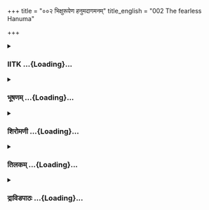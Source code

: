 +++
title = "००२ भिक्षुरूपेण हनुमदागमनम्"
title_english = "002 The fearless Hanuma"

+++
<div caption="श्रीराम-हरिसीताराममूर्ति-घनपाठिभ्यां वचनम्" class="audioEmbed" src="https://archive.org/download/Ramayana-recitation-Sriram-harisItArAmamUrti-Ghanapaati-v2/Kanda_4/Kanda_4_KSK-002-Bhikshu_Rupena_Hanumad_Aagamanam.mp3"></div>

<div class="js_include collapsed" newlevelforh1="3" title="IITK" unfilled url="/purANam/rAmAyaNam/audIchya-pAThaH/iitk/4_kiShkindhAkANDam/01-sugrIva-sakhyam/002_bhixurUpeNa_hanumadAgamanam.md">
<details><summary><h3>IITK ...{Loading}...</h3></summary>

Sugriva becomes perturbed seeing Rama and Lakshmana -- gives directions
to Hanuman to find out their details



#### श्लोकः
##### मूलम्
तौ तु दृष्ट्वा महात्मानौ भ्रातरौ रामलक्ष्मणौ।  
वरायुधधरौ वीरौ सुग्रीवश्शङ्कितोऽभवत्4.2.1॥

##### शब्दार्थः
वरायुधधरौ wielders of best of weapons, वीरौ  heroes, महात्मानौ great souls, भ्रातरौ the two brothers, तौ रामलक्ष्मणौ Rama and Lakshmana, दृष्ट्वा seeing, सुग्रीवः Sugriva, शङ्कितः doubtful, अभूत् became

##### आङ्ग्लानुवादः
On seeing the two great souls, heroic Rama and Lakshmana wielding the best of weapons, Sugriva was alarmed.



#### श्लोकः
##### मूलम्
उद्विग्नहृदयस्सर्वा दिशस्समवलोकयन्।  
न व्यतिष्ठत कस्मिंश्चिद्देशे वानरपुङ्गवः। 4.2.2॥

##### शब्दार्थः
वानरपुङ्गवः best of vanaras, उद्विग्नहृदयः agitated at heart, सर्वाः all, दिशः directions, समवलोकयन् looked at,  कस्मिंचशित् देशे at one place, न व्यतिष्ठत not able to stay

##### आङ्ग्लानुवादः
Agitated at heart, the best of vanaras started in all directions and could not settle down at one spot.



#### श्लोकः
##### मूलम्
नैव चक्रे मनः स्थातुं वीक्षमाणो महाबलौ।  
कपेः परमभीतस्य चित्तं व्यवससाद ह4.2.3॥

##### शब्दार्थः
महाबलौ very strong persons, वीक्षमाणः beholding, स्थातुम् to be steady, मनः to his mind, नैव चक्रे did not, परमभीतस्य much frightened, कपेः monkey's, चित्तम् mind, व्यवससाद  ह sunk

##### आङ्ग्लानुवादः
Beholding the two strong heroes, the monkey (Sugriva) was very much frightened. His  
heart sank.



#### श्लोकः
##### मूलम्
चिन्तयित्वा स धर्मात्मा विमृश्य गुरुलाघवम्।  
सुग्रीवः परमोद्विग्नस्सर्वैरनुचरैस्सह4.2.4॥

##### शब्दार्थः
धर्मात्मा righteous, सः सुग्रीवः Sugriva, चिन्तयित्वा reflecting, गुरुलाघवम् relative importance of consequences, विमृश्य analysed, सर्वैः with all, अनुचरैः सह with his followers, परमोद्विग्नः highly agitated

##### आङ्ग्लानुवादः
Righteous Sugriva, became highly agitated, deliberated with all his followers on the pros and cons of the situation.



#### श्लोकः
##### मूलम्
ततस्स सचिवेभ्यस्तु सुग्रीवः प्लवगाधिपः।  
शशंस परमोद्विग्नः पश्यंस्तौ रामलक्ष्मणौ4.2.5॥

##### शब्दार्थः
ततः then, प्लवगाधिपः lord of monkeys, सः सुग्रीवः Sugriva, तौ रामलक्ष्मणौ both Rama and Lakshmana, पश्यन् seeing, परमोद्विग्नः extremely terrified, सचिवेभ्यः to his ministers, शशंस said

##### आङ्ग्लानुवादः
Sugriva, lord of monkeys, extremely agitated at the sight of both Rama and Lakshmana, spoke to his ministerः



#### श्लोकः
##### मूलम्
एतौ वनमिदं दुर्गं वालिप्रणिहितौ ध्रुवम्।  
छद्मना चीरवसनौ प्रचरन्ताविहागतौ4.2.6॥

##### शब्दार्थः
चीरवसनौ both wearing bark garments, छद्मना in cognito, दुर्गम् to a difficult place, इदं वनम् this forest, प्रचरन्तौ both wandering, एतौ these two, वालिप्रणिहितौ both sent by Vali, इह here, आगतौ have come, ध्रुवम् surely

##### आङ्ग्लानुवादः




#### श्लोकः
##### मूलम्
ततस्सुग्रीवसचिवा दृष्ट्वा परमधन्विनौ।  
जग्मुर्गिरितटात्तस्मादन्यच्छिखरमुत्तमम्4.2.7॥

##### शब्दार्थः
ततः then, सुग्रीवसचिवाः Sugriva's counsellers, परमधन्विनौ supreme bowmen, दृष्ट्वा seeing, तस्मात् from that, गिरितटात् that mountain, उत्तमम् great, अन्यत् another, शिखरम् mountain peak, जग्मुः went

##### आङ्ग्लानुवादः
On seeing these supreme bowmen, Sugriva's counsellers left for the peak of another mountain.



#### श्लोकः
##### मूलम्
ते क्षिप्रमधिगम्याथ यूथपा यूथपर्षभम्।  
हरयो वानरश्रेष्ठं परिवार्योपतस्थिरे4.2.8॥

##### शब्दार्थः
अथ then, यूथपाः leaders of troops, ते हरयः those monkeys, क्षिप्रम् quickly, अधिगम्य having reached, यूथपर्षभम् leaders of the group, वानरश्रेष्ठम् best of monkeys, परिवार्य having surrounded, उपतस्थिरे stood

##### आङ्ग्लानुवादः
The leaders of the monkey troops  reached Sugriva, the lord of monkeys, in no time  and stood surrounding him.



#### श्लोकः
##### मूलम्
एकमेकायनगताः प्लवमाना गिरेर्गिरिम्।  
प्रकम्पयन्तो वेगेन गिरीणां शिखराण्यपि4.2.9॥

##### शब्दार्थः
एवम् in that manner, गिरेः from one mountain, गिरिम् to another mountain, प्लवमानाः jumping, वेगेन swiftly, गिरीणाम् of the mountains, शिखराणि अपि tops also, प्रकम्पयन्तः shaking, एकायनगताः one place.

##### आङ्ग्लानुवादः
Jumping  from one mountain to another swiftly and shaking the mountain tops, the monkeys reached one spot.



#### श्लोकः
##### मूलम्
ततश्शाखामृगास्सर्वे प्लवमाना महाबलाः।  
बभञ्जुश्च नगांस्तत्र पुष्पितान्दुर्गसंश्रितान्4.2.10॥

##### शब्दार्थः
ततः then, प्लवमानाः jumping, महाबलाः  extremely strong, सर्वे all, शाखामृगाः monkeys, तत्र there, दुर्गम् संश्रितान् near hilly side, पुष्पितान् fully blossomed, नगान् trees, बभञ्जुः shattered

##### आङ्ग्लानुवादः
Then the mighty monkeys jumping on the trees in full bloom shook them.



#### श्लोकः
##### मूलम्
आप्लवन्तो हरिवरास्सर्वतस्तं महागिरिम्।  
मृगमार्जारशार्दूलांस्त्रासयन्तो ययुस्तदा4.2.11॥

##### शब्दार्थः
हरिवराः the great monkeys, तम् them, महागिरिम् great mountain, सर्वतः all over, आप्लवन्तः jumping, तदा then, मृगमार्जारशार्दूलान् deer, wild cats and tigers, त्रासयन्तः scaring, ययुः went

##### आङ्ग्लानुवादः
The great monkeys went on leaping all over the great (Rishyamuka) mountain,   scaring the deer, wildcats and tigers.



#### श्लोकः
##### मूलम्
ततस्सुग्रीवसचिवाः पर्वतेन्द्रं समाश्रिताः।  
सङ्गम्य कपिमुख्येन सर्वे प्राञ्जलय स्थिताः॥4.2.12॥

##### शब्दार्थः
ततः thereafter, सर्वे all, सुग्रीवसचिवाः Sugriva's ministers, पर्वतेन्द्रं king of mountains (Rishyamuka), समाहिताः collected together, कपिमुख्येन with the chief of monkeys, सङ्गम्य after assembling, प्राञ्जलयः with folded palms in reverence, स्थिताः stood.

##### आङ्ग्लानुवादः
Thereafter, all the ministers of Sugriva assembled together on the king of mountains and stood (in front of Sugriva), with folded hands.



#### श्लोकः
##### मूलम्
ततस्तं भयसंविग्नं वालिकिल्बिषशङ्कितम्।  
उवाच हनुमान्वाक्यं सुग्रीवं वाक्यकोविदः4.2.13॥

##### शब्दार्थः
ततः then, वाक्यकोविदः eloquent in speech, हनुमान् Hanuman, भयसंविग्नं shaken with fear, वालिकिल्बिषशङ्कितम् suspecting that Vali might have sent, सुग्रीवम् Sugriva, वाक्यम् these  
words, उवाच spoke

##### आङ्ग्लानुवादः
Suspecting that Vali might have sent them (Rama and Lakshmana), Hanuman, skilful in communication, said to Sugriva who was trembling in fearः



#### श्लोकः
##### मूलम्
सम्भ्रमस्त्यज्यतामेष सर्वैर्वालिकृते महान्।  
मलयोऽयं गिरिवरो भयं नेहास्ति वालिनः4.2.14॥

##### शब्दार्थः
सर्वैः by all, वालिकृते due to Vali, एषः this, महान् great, सम्भ्रमः agitation, त्यज्यताम् give up, अयम् this, गिरिवरः great mountain, मलयः Malaya, इह here, वालिनः from Vali, भयम् fear, नास्ति not there.

##### आङ्ग्लानुवादः
'This is a great mountain range of Malaya and there is no fear for Vali here. Give up this fear.



#### श्लोकः
##### मूलम्
यस्मादुद्विग्नचेतास्त्वं प्रद्रुतो हरिपुङ्गव।  
तं क्रूरदर्शनं क्रूरं नेह पश्यामि वालिनम्4.2.15॥

##### शब्दार्थः
हरिपुङ्गव O chief of monkeys, त्वम् yourself, यस्मात् due to whom, उद्विग्नचेताः frightened at heart, प्रद्रुतः running, तम् him, क्रूरदर्शनम् cruel figure, क्रूरम् cruel one, वालिनम् Vali, इह here, न पश्यामि, not see

##### आङ्ग्लानुवादः
'O chief of monkeys I do not see here any sign of the cruel Vali, of whom you are afraid.



#### श्लोकः
##### मूलम्
यस्मात्तव भयं सौम्य पूर्वजात्पापकर्मणः।  
स नेह वाली दुष्टात्मा न ते पश्याम्यहं भयम्4.2.16॥

##### शब्दार्थः
सौम्य O goodnatured, तव your, पापकर्मणः from the sinner, यस्मात् from whom, पूर्वजात् from elder brother, भयम् fear, सः he, दुष्टात्मा evilminded one, वाली Vali, इह here, न not, अहम् I, ते to you, भयम् fear, न पश्यामि  I do not see

##### आङ्ग्लानुवादः
'O goodnatured Sugriva you are afraid of your elder brother Vali as he is evilminded and sinful. (But) I do not see any reason for you to be frightened as he is not found anywhere here.



#### श्लोकः
##### मूलम्
अहो शाखामृगत्वं ते व्यक्तमेव प्लवङ्गम।  
लघुचित्ततयाऽत्मानं न स्थापयसि यो मतौ4.2.17॥

##### शब्दार्थः
अहो Oh, प्लवङ्गम monkey, यः whoever, लघुचित्ततया  with low intellect, आत्मानम् oneself, मतौ in mind,न स्थापयसि  cannot be steady, ते to you, शाखामृगत्वम् monkeynature, व्यक्तमेव is very clear.

##### आङ्ग्लानुवादः
'Oh monkey, whoever is lilylivered cannot be steady. It is evident that your very nature as a monkey makes you restless.



#### श्लोकः
##### मूलम्
बुद्धिविज्ञानसम्पन्न इङ्गितैस्सर्वमाचर।  
न ह्यबुद्धिं गतो राजा सर्वभूतानि शास्ति हि4.2.18॥

##### शब्दार्थः
बुद्धिविज्ञानसम्पन्नः one endowed with intelligence and knowledge, इङ्गितैः by gestures, सर्वम् everything, आचर you may do, अबुद्धिम् lack of intellect , गतः  reaches, राजा  king, सर्वभूतानि all beings, न शास्ति हि cannot control

##### आङ्ग्लानुवादः




#### श्लोकः
##### मूलम्
सुग्रीवस्तु शुभं वाक्यं श्रुत्वा सर्वं हनूमतः।  
ततश्शुभतरं वाक्यं हनूमन्तमुवाच ह4.2.19॥

##### शब्दार्थः
सुग्रीवस्तु Sugriva also, हनूमतः Hanuman, शुभम् auspicious, सर्वं वाक्यम् all words, श्रुत्वा having heard, ततः then, हनूमन्तम् of Hanumanta, शुभतरम् even more auspicious, वाक्यम्  words,  उवाच ह he spoke

##### आङ्ग्लानुवादः
Having heard the wise words of Hanuman, Sugriva addressed him with words more  
auspicious.



#### श्लोकः
##### मूलम्
दीर्घबाहू विशालाक्षौ शरचापासिधारिणौ।  
कस्य न स्याद्भयं दृष्ट्वा ह्येतौ सुरसुतोपमौ4.2.20॥

##### शब्दार्थः
दीर्घबाहू longarmed, विशालाक्षौ two largeeyed ones, शरचापासिधारिणौ two wielders of bow, arrows and sword, सुरसुतोपमौ both comparable to gods, एतौ they both, दृष्ट्वा after seeing, कस्य  whose, भयम् fear, न स्यात् will not be created

##### आङ्ग्लानुवादः
'Who would not be apprehensive of these two longarmed and largeeyed individuals     comparable to sons of gods wielding arrows, bows and swords.



#### श्लोकः
##### मूलम्
वालिप्रणिहितावेतौ शङ्केऽहं पुरुषोत्तमौ।  
राजानो बहुमित्राश्च विश्वासो नात्र हि क्षमः4.2.21॥

##### शब्दार्थः
पुरुषोत्तमौ two excellent men, वालिप्रणिहितौ एतौ have been sent by Vali,  अहम् I, शङ्के  doubt, राजानः kings, बहुमित्राः they have many friends, अत्र here, विश्वासः trust, न क्षमः not proper

##### आङ्ग्लानुवादः
'I support these two excellent men might have been sent by Vali. Kings have many friends and so it may not be appropriate to trust any king.



#### श्लोकः
##### मूलम्
अरयश्च मनुष्येण विज्ञेयाश्छद्मचारिणः।  
विश्वस्तानामविश्वस्तारन्ध्रेषु प्रहरन्ति हि4.2.22॥

##### शब्दार्थः
मनुष्येण by a man, छद्मचारिणः spies who move about in disguise, अरयः enemies, विज्ञेयाः    they should be identified, अविश्वस्ताः who do not trust, विश्वस्तानाम् of the trusting men, रन्ध्रेषु when we are not vigilant प्रहरन्ति, हि  will strike

##### आङ्ग्लानुवादः
'One has to identify these men roaming in disguise. These are not trustworthy and could even be our enemies, making us believe them so as to attack us when we are not vigilant.



#### श्लोकः
##### मूलम्
कृत्येषु वाली मेधावी राजानो बहुदर्शिनः।  
भवन्ति परहन्तारस्ते ज्ञेयाः प्राकृतैर्नरैः4.2.23॥

##### शब्दार्थः
वाली Vali, कृत्येषु in his actions, मेधावी wise, बहुदर्शिनः they have great vision, राजानः kings, परहन्तारः  they kill enemies, भवन्ति will be,  प्राकृतैः by ordinary ones, नरैः by men, ते to you, ज्ञेयाः they should be known

##### आङ्ग्लानुवादः
'Vali is wise in his actions. Kings employ many strategies to annihilate their enemies. Our gullible individuals should be able to detect them.



#### श्लोकः
##### मूलम्
तौ त्वया प्राकृतेनैव गत्वा ज्ञेयौ प्लवङ्गम।  
इङ्गितानां प्रकारैश्च रूपव्याभाषणेन च4.2.24॥

##### शब्दार्थः
प्लवङ्गम O Monkey, त्वया by you, प्राकृतेनैव by assuming an ordinary form, गत्वा going, तौ the two, इङ्गितानाम् their gestures, प्रकारैश्च by their traits, रूपव्याभाषणेन by  their form and conversation, ज्ञेयौ should be found out

##### आङ्ग्लानुवादः
'O Hanuman assume an ordinary form and approach them. Try to read them through their gestures, traits, forms and conversations.



#### श्लोकः
##### मूलम्
लक्षयस्व तयोर्भावं प्रहृष्टमनसौ यदि।  
विश्वासयन्प्रशंसाभिरिङ्गितैश्च पुनः पुनः4.2.25॥  
ममैवाभिमुखं स्थित्वा पृच्छ त्वं हरिपुङ्गव ।  
प्रयोजनं प्रवेशस्य वनस्यास्य धनुर्धरौ4.2.26॥

##### शब्दार्थः
हरिपुङ्गव O best of monkeys, तयोः of both, भावम् intention, लक्षयस्व goal, प्रहृष्टमनसौ if they are pleasing in that ways, प्रशंसाभिः by praising them, इङ्गितैश्च by their signs, पुनः पुनः again and again, विश्वासयन् creating confidence, मम me, अभिमुखमेव favourable way only, स्थित्वा after making sure, धनुर्धरौ the two wielders of bows, अस्य वनस्य in this forest, प्रवेशस्य of entrance, प्रयोजनम् purpose, त्वम् you, पृच्छ  enquire

##### आङ्ग्लानुवादः
'O best of monkeys ascertain their purpose by praising them and studying their honest intentions. Gain the confidence of the wielders of bows and if you find them agreeable, enquire the purpose of their entering this forest.



#### श्लोकः
##### मूलम्
शुद्धात्मानौ यदि त्वेतौ जानीहि त्वं प्लवङ्गम।  
व्याभाषितैर्वा विज्ञेया स्याद्दुष्टाऽदुष्टता तयोः4.2.27॥

##### शब्दार्थः
प्लवङ्गम O best of monkey एतौ they both, शुद्धात्मानौ यदि if they are found trust worthy you, जानीहि you may know, तयोः with them, दुष्टाऽदुष्टता evil minded or otherwise, व्याभाषितैः with their talk, वा or, विजेया should be found out

##### आङ्ग्लानुवादः
'O best of monkeys find out whether they are noble in their intentions or evil in their design through your conversation with them.'



#### श्लोकः
##### मूलम्
इत्येवं कपिराजेन सन्दिष्टो मारुतात्मजः।  
चकार गमने बुद्धिं यत्र तौ रामलक्ष्मणौ4.2.28॥

##### शब्दार्थः
कपिराजेन by the king of monkeys, इत्येवम् in that manner, सन्दिष्टः having been instructed, मारुतात्मजः son of the windgod, तौ they both, रामलक्ष्मणौ Rama and Lakshmana, यत्र there, गमने to go, बुद्धिम् decision, चकार took

##### आङ्ग्लानुवादः
Instructed thus by the king of the monkeys, Hanuman, son of the Windgod, decided to meet both Rama and Lakshmana.



#### श्लोकः
##### मूलम्
तथेति सम्पूज्य वचस्तु तस्य  
तत्कपेस्सुभीमस्य दुरासदस्य च।  
महानुभावो हनुमान्ययौ तदा  
स यत्र रामोऽतिबलश्च लक्ष्मणः4.2.29॥

##### शब्दार्थः
महानुभावः highly respected, कपिः monkey, हनुमान् Hanuman, दुरासदस्य not easily conquerable, भीमस्य powerful, तस्य his, वचः words, तथेति so be it, सम्पूज्य offering salutation, अतिबल mighty, लक्ष्मणः Lakshmana, सः राम that Rama, यत्र wherever, तदा then, ययौ went

##### आङ्ग्लानुवादः
Hanuman, the venerable, powerful and not easily conquerable monkey, honoured the words of the great Lord of the monkeys, offered salutations and said 'So be it'. And then proceeded towards the mighty Rama and Lakshmana.  

#### समाप्तिः
 श्रीमद्रामायणे वाल्मीकीय आदिकाव्ये किष्किन्धाकाण्डे द्वितीयस्सर्गः॥  
Thus ends the second sarga of Kishkindakanda of the Holy Ramayana, the first epic composed by the sage Valmiki.

</details>
</div>
<div class="js_include collapsed" newlevelforh1="3" title="भूषणम्" unfilled url="/purANam/rAmAyaNam/audIchya-pAThaH/TIkA/bhUShaNa_iitk/4_kiShkindhAkANDam/01-sugrIva-sakhyam/002_bhixurUpeNa_hanumadAgamanam.md">
<details><summary><h3>भूषणम् ...{Loading}...</h3></summary>



तौ तु दृष्ट्वा महात्मानौ भ्रातरौ रामलक्ष्मणौ ।  

वरायुधधरौ वीरौ सुग्रीवः शङ्कितो ऽभवत्  ॥  ४।२।१  ॥   

अथ सुग्रीवेण हनुमत्प्रेषणं द्वितीये तौ त्वित्यादि । महात्मानौ महाशरीरौ,
भद्राकृती इत्यर्थः । वरायुधधरौ अत एव वीरौ  ॥  ४।२।१  ॥   

  

उद्विग्नहृदयः सर्वा दिशः समवलोकयन् ।  

न व्यतिष्ठत कस्मिंश्चिद्देशे वानरपुङ्गवः  ॥  ४।२।२  ॥   

उद्विग्नहृदयः भीतमनस्कः  ॥  ४।२।२  ॥   

  

नैव चक्रे मनः स्थाने वीक्षमाणो महाबलौ ।  

कपेः परमभीतस्य चित्तं व्यवससाद ह  ॥  ४।२।३  ॥   

स्थाने स्वस्थाने निश्चिलत्व इति यावत् । व्यवससाद दुःखितमभूत्  ॥  ४।२।३
 ॥   

  

चिन्तयित्वा स धर्मात्मा विमृश्य गुरुलाघवम् ।  

सुग्रीवः परमोद्विग्नः सर्वैरनुचरैः सह  ॥  ४।२।४  ॥   

धर्मे राजधर्मे आत्मा मतिर्यस्य स धर्मात्मा । अनुचरैः मन्त्रिभिः सह
चिन्तयित्वा गुरुलाघवं विमृश्य स्थाने पलायने च गुरुलाघवं विमृश्य च
परमोद्विग्नो ऽभवत्  ॥  ४।२।४  ॥   

  

ततः स सचिवेभ्यस्तु सुग्रीवः प्लवगाधिपः ।  

शशंस परमोद्विग्नः पश्यंस्तौ रामलक्ष्मणौ  ॥  ४।२।५  ॥   

रामलक्ष्मणौ तत्स्वभावं शशंस  ॥  ४।२।५  ॥   

  

एतौ वनमिदं दुर्गं वालिप्रणिहितौ ध्रुवम् ।  

छद्भना चीरवसनौ प्रचरन्ताविहागतौ  ॥  ४।२।६  ॥   

प्रणिहितौ चारौ छद्भना ऋषिवेषव्याजेन  ॥  ४।२।६  ॥   

  

ततः सुग्रीवसचिवा दृष्ट्वा परमधन्विनौ ।  

जग्मुर्गिरितटात्तस्मादन्यच्छिखरमुत्तमम्  ॥  ४।२।७  ॥   

जग्मुः सुग्रीववचने हितत्वबुद्ध्येति शेषः  ॥  ४।२।७  ॥   

  

ते क्षिप्रमधिगम्याथ यूथपा यूथपर्षभम् ।  

हरयो वानरश्रेष्ठं परिवार्योपतस्थिरे  ॥  ४।२।८  ॥   

अधिगम्य नानादिक्षु पलायिताः एकत्र समागम्य  ॥  ४।२।८  ॥   

  

एकमेकायनगताः प्लवमाना गिरेर्गिरिम् ।  

प्रकम्पयन्तो वेगेन गिरीणां शिखराण्यपि  ॥  ४।२।९  ॥   

पुनरपि गिरेर्गिरिं प्लवमानाः गिरीणां शिखराण्यपि प्रकम्पयन्तः एकायनगताः
क्रमेणैकस्थानगताः सन्तः एकम् एकाकिनं सुग्रीवमुपतस्थिर इत्यनुषङ्गः ।
"एवमेकायनगता" इति पाठे एवम् उक्तरीत्या एकायनगतास्ते प्रकम्पयन्तो
ऽभवन्निति योजना  ॥  ४।२।९  ॥   

  

ततः शाखामृगाः सर्वे प्लवमाना महाबलाः ।  

बभञ्जुश्च नगांस्तत्र पुष्पितान् दुर्गसंश्रितान्  ॥  ४।२।१०  ॥   

दुर्गं गिरिः  ॥  ४।२।१०  ॥   

  

आप्लवन्तो हरिवराः सर्वतस्तं महागिरिम् ।  

मृगमार्जारशार्दूलांस्त्रासयन्तो ययुस्तदा  ॥  ४।२।११  ॥   

आप्लवन्तो ययुः नतु मन्दं ययुरित्यर्थः  ॥  ४।२।११  ॥   

  

ततः सुग्रीवसचिवाः पर्वतेन्द्रं समाश्रिताः ।  

सङ्गम्य कपिमुख्येन सर्वे प्राञ्जलयः स्थिताः  ॥  ४।२।१२  ॥   

पर्वतेन्द्रम् ऋश्यमूकं पर्यन्तपर्वतेषु तत्र तत्र गत्वा पुनस्तमेव
ऋश्यमूकं ययुरित्यर्थः  ॥  ४।२।१२  ॥   

  

ततस्तं भयसंविग्नं वालिकिल्बिषशङ्कितम् ।  

उवाच हनुमान् वाक्यं सुग्रीवं वाक्यकोविदः  ॥  ४।२।१३  ॥   

वालिकिल्बिषेण वालिकपटेन शङ्कितं वालिना प्रोषिताविमाविति शङ्कितमित्यर्थः
 ॥  ४।२।१३  ॥   

  

सम्भ्रमस्त्यज्यतामेष सर्वैर्वालिकृते महान् ।  

मलयो ऽयं गिरिवरो भयं नेहास्ति वालिनः  ॥  ४।२।१४  ॥   

वालिकृते वालिनिमित्तं सम्भ्रमस्त्यज्यताम् । मलय इति पर्वतमात्रस्य नाम
अयं मलयः अयं पर्वतः गिरिवरः ऋश्यमूक इत्यर्थः  ॥  ४।२।१४  ॥   

  

यस्मादुद्विग्नचेतास्त्वं प्रद्रुतो हरिपुङ्गव ।  

तं क्रूरदर्शनं क्रूरं नेह पश्यामि वालिनम्  ॥  ४।२।१५  ॥   

वाली वेषान्तरधारी समागत इति भ्रमं वारयति यस्मादित्यादिना । यस्मात्
वालिनः क्रूरं क्रूरकर्माणम्  ॥  ४।२।१५  ॥   

  

यस्मात्तव भयं सौम्य पूर्वजात् पापकर्मणः ।  

स नेह वाली दुष्टात्मा न ते पश्याम्यहं भयम्  ॥  ४।२।१६  ॥   

यस्मादिति । पापकर्मणः अनुजभार्यापहारिणः भयं भयहेतुम्  ॥  ४।२।१६  ॥   

  

अहो शाखामृगत्वं ते व्यक्तमेव प्लवङ्गम ।  

लघुचित्ततयात्मानं न स्थापयसि यो मतौ  ॥  ४।२।१७  ॥   

अहो इति । मतौ सम्यग्विचारे  ॥  ४।२।१७  ॥   

  

बुद्धिविज्ञानसम्पन्न इङ्गितैः सर्वमाचर ।  

न ह्यबुद्धिं गतो राजा सर्वभूतानि शास्ति हि  ॥  ४।२।१८  ॥   

बुद्धिः सामान्यतो ज्ञानम्, विशेषतो ज्ञानं विज्ञानम्, इङ्गितम्
अभिप्रायसूचको व्यापारः, सर्वं कार्यम् अबुद्धिम् अबुद्ध्यादिकम्  ॥  ४।२।१८
 ॥   

  

सुग्रीवस्तु शुभं वाक्यं श्रुत्वा सर्वं हनूमतः ।  

ततः शुभतरं वाक्यं हनूमन्तमुवाच ह  ॥  ४।२।१९  ॥   

ततः शुभतरं तद्वाक्यादत्यन्तशुभम्  ॥  ४।२।१९  ॥   

  

दीर्घबाहू विशालाक्षौ शरचापासिधारिणौ ।  

कस्य न स्याद्भयं दृष्ट्वा ह्येतौ सुरसुतोपमौ  ॥  ४।२।२०  ॥   

दीर्घा बाहवो ययोस्तौ दीर्घबाहू, इत्येवं सर्वत्र समासः  ॥  ४।२।२०  ॥   

  

वालिप्रणिहितावेतौ शङ्के ऽहं पुरुषोत्तमौ ।  

राजानो बहुमित्राश्च विश्वासो नात्र हि क्षमः  ॥  ४।२।२१  ॥   

वालिप्रणिहितौ नाहं वाली समागत इति बिभेमि, किन्तु तत्प्रेषिताविति मत्वेति
भावः । एतादृशतदीयपुरुषस्य का प्रसक्तिस्तत्राह राजान इति । अत्र राजविषये
 ॥  ४।२।२१  ॥   

  

अरयश्च मनुष्येण विज्ञेयाश्छन्नचारिणः ।  

विश्वस्तानामविश्वस्ता रन्ध्रेषु प्रहरन्ति हि  ॥  ४।२।२२  ॥   

छन्नचारिणो ऽरयः मनुष्येण शत्रुमता ज्ञेयाः । कुत इत्यत्राह
विश्वस्तानामिति । विश्वस्तानां शत्रूणां रन्ध्रेषु प्रमादेषु सत्सु
स्वयमविश्वस्ताः सन्तः प्रहरन्ति हि  ॥  ४।२।२२  ॥   

  

कृत्येषु वाली मेधावी राजानो बहुदर्शनाः ।  

भवन्ति परहन्तारस्ते ज्ञेयाः प्राकृतैर्नरैः  ॥  ४।२।२३  ॥   

कृत्येषु कर्तव्यकार्येषु वाली मेधावी दूरदर्शी । स्वभावश्चायं
राज्ञामित्याह राजान इति । राजानः बहुदर्शनाः बहूपायज्ञाः परहन्तारो भवन्ति
। ते प्राकृतैः दीनवेषधरैः नरैः ज्ञेयाः  ॥  ४।२।२३  ॥   

  

तौ त्वया प्राकृतेनैव गत्वा ज्ञेयौ प्लवङ्गम ।  

इङ्गितानां प्रकरैश्च रूपव्याभाषणेन च  ॥  ४।२।२४  ॥   

प्राकृतेन प्राकृतवेषेण इङ्गितानां भावसूचककायिकव्यापाराणां
प्रकारैरवान्तरभेदैः, रूपेण सौम्यासौम्यलक्षणेन, व्यभाषणेन
अन्योन्यसम्भाषणेन च तौ ज्ञेयौ  ॥  ४।२।२४  ॥   

  

लक्षयस्व तयोर्भावं प्रहृष्टमनसौ यदि ।  

विश्वासयन् प्रशंसाभिरिङ्गितैश्च पुनःपुनः  ॥  ४।२।२५  ॥   

ममैवाभिमुखं स्थित्वा पृच्छ त्वं हरिपुङ्गव ।  

प्रयोजनं प्रवेशस्य वनस्यास्य धनुर्धरौ  ॥  ४।२।२६  ॥   

यदि प्रहृष्टमनसौ यदि शुद्धभावौ तदा प्रशंसाभिः तदनुकूलेङ्गितैश्च पुनःपुनः
विश्वासयन् ममैवाभिमुखम् अनुकूलं यथा भवति तथा स्थित्वा स्थापयित्वा
धनुर्धरौ धनुर्धरतया अत्र वने प्रवेशस्य प्रयोजनं पृच्छ  ॥  ४।२।२५,२६  ॥   

  

शुद्धात्मानौ यदि त्वेतौ जानीहि त्वं प्लवङ्गम ।  

व्याभाषितैर्वा विज्ञेया स्याद्दुष्टादुष्टता तयोः  ॥  ४।२।२७  ॥   

शुद्धेति । यद्येतौ शुद्धात्मानौ तदा पुनरपि जानीहि । किं तेनेत्यत्राह
व्याभाषितैरिति । वाकारश्चार्थः । अदुष्टतेति च्छेदः  ॥  ४।२।२७  ॥   

  

इत्येवं कपिराजेन सन्दिष्टो मारुतात्मजः ।  

चकार गमने बुद्धिं यत्र तौ रामलक्ष्मणौ  ॥  ४।२।२८  ॥   

सुग्रीववचनं समीचीनममन्यतेत्याह इतीति  ॥  ४।२।२८  ॥   

  

तथेति संपूज्य वचस्तु तस्य तत्कपेः सुभीमस्य दुरासदस्य च ।  

महानुभावो हनुमान्ययौ तदा स यत्र रामो ऽतिबलश्च लक्ष्मणः  ॥  ४।२।२९  ॥   

इत्यार्षे श्रीरामायणे वाल्मीकीये आदिकाव्ये श्रीमत्किष्किन्धाकाण्डे
द्वितीयः सर्गः  ॥  २  ॥   

संपूज्य श्लाघयित्वा । सुभीमस्य दुरासदस्येत्येताभ्यां सुनीतित्वं सूचितम्
। महानुभावः वेषान्तरधारणसमर्थः सः हनुमान् यत्र रामो लक्ष्मणश्च तं देशं
ययावित्यन्वयः  ॥  ४।२।२९  ॥   

इति श्रीगोविन्दराजविरचिते श्रीरामायणभूषणे मुक्ताहाराख्याने
किष्किन्धाकाण्डव्याख्याने द्वितीयः सर्गः  ॥  २  ॥   



</details>
</div>
<div class="js_include collapsed" newlevelforh1="3" title="शिरोमणी" unfilled url="/purANam/rAmAyaNam/audIchya-pAThaH/TIkA/shiromaNI_iitk/4_kiShkindhAkANDam/01-sugrIva-sakhyam/002_bhixurUpeNa_hanumadAgamanam.md">
<details><summary><h3>शिरोमणी ...{Loading}...</h3></summary>



सुग्रीववृत्तान्तमाह तावित्यादिभिः । वरायुधधरौ रामलक्ष्मणौ दृष्ट्वा
सुग्रीवः शङ्कितो ऽभवत्  ॥  ४।२।१  ॥   

  

उद्विग्नेति । उद्विग्नहृदयो वानरपुङ्गवः सुग्रीवः सर्वा दिशः समवलोकयन्
कस्मिंश्चित् देशे न व्यतिष्ठत  ॥  ४।२।२  ॥   

  

नेति । महाबलौ रामलक्ष्मणौ वीक्षमाणः सुग्रीवः स्थातुमेकाग्रतया निवेष्टुं
मनो नैव चक्रे अत एव परमभीतस्य कपेः सुग्रीवस्य चित्तं व्यवससाद दुःखं
प्राप  ॥  ४।२।३ ॥   

  

चिन्तयित्वेति । धर्मात्मा स सुग्रीवः चिन्तयित्वा वालिबलं संस्मृत्य
गुरुलाघवं तद्बलस्य गुरुत्वं स्वबलस्य लाघवं लघुत्वं च विमृश्य निश्चित्य
सर्वैः वानरैः सह  

परमोद्विग्न आसेति शेषः  ॥  ४।२।४  ॥   

  

तत इति । रामलक्ष्मणौ पश्यन् सन् परमोद्विग्नः सुग्रीवः सचिवेभ्य
अमात्येभ्यः शशंस  ॥  ४।२।५  ॥   

  

शंसनप्रकारमाह एताविति । इदं दुर्गं वनं प्रचरन्तौ अत एव इहागतौ चीरवसनौ
एतौ छद्मना कापट्येन वालिप्रणिहितौ ध्रुवं निश्चितमेतत्  ॥  ४।२।६  ॥   

  

तत इति । ततः सुग्रीववचनश्रवणानन्तरं सुग्रीवसचिवाः परमधन्विनौ रामलक्ष्मणौ
दृष्ट्वा तस्मात् गिरितटात् अन्यत् शिखरं जग्मुः सुग्रीवेण सहेति शेषः  ॥ 
४।२।७  ॥   

  

ते इति । यूथपाः ते सचिवाः यूथपर्षभं सुग्रीवं परिवार्य उपतस्थिरे  ॥ 
४।२।८ ॥   

  

वानरान्तराणां वृत्तान्तमाह एवमिति । एवमनेन प्रकारेण भीताः अत एव
एकायनगताः एकमार्गं प्राप्ताः गिरेर्गिरं प्लवमाना गच्छन्तः गिरीणां
शिखराणि वेगेन प्रकम्पयन्तः प्लवमानाः कंचित्तरुमुल्लङ्घन्तः महाबलाः सर्वे
शाखामृगाः वानराः तत्र तस्मिन्समये ततः तान् नगान् वृक्षान् बभञ्जुः ।
श्लोकद्वयमेकान्वयि  ॥  ४।२।९,१०  ॥   

  

आप्लवन्त इति । तदा तस्मिन्समये तं महागिरिं सर्वत आप्लवन्तः मृगादीन्
त्रासयन्तः सन्तः ययुः सुग्रीवसमीपं प्रापुः  ॥  ४।२।११  ॥   

  

तत इति । ततः सर्ववानरसमागमानन्तरं समाहिता एकाग्रचित्ताः सुग्रीवसचिवाः
कपिमुख्येन सुग्रीवेण पर्वतेन्द्रे संगम्य प्राञ्जल्यः सन्तः स्थिताः  ॥ 
४।२।१२  ॥   

  

तत इति । ततः सर्वसंगमानन्तरं वालिकिल्बिषशङ्कितं वालिनि भासमानस्वापराधेन
भीतम् अत एव भयसंत्रस्तं भयाभ्यां वालिप्रेषिताविमाविति संभावनया
भयहेतुभ्यां संत्रासवन्तं सुग्रीवं वाक्यकोविदः हनूमान् उवाच  ॥  ४।२।१३ ॥   

  

तद्वचनाकारमाह संभ्रम इति । वालिकृते युष्मद्बाधोद्देश्यकवालिप्रयत्नार्थं
संभ्रमः भीतिः सर्वैः भवद्भिस्त्यज्यताम् । तत्र हेतुः यतः अयं गिरिर्मलयः
मस्य भवद्विघातवालिनः लयः ऋषिशापाद्विध्वंसो यस्मिन् सः अत इह वालिनो भयं
नास्ति  ॥  ४।२।१४  ॥   

  

यस्मादिति । यस्मात् वालिनः विद्रुतः पलायितः अत एव उद्विग्नचेताः त्वमसि
तं क्रूरदर्शनं वक्रदृष्टिं क्रूरं क्रूरकर्माणं वालिनमिह न पश्यामि,
तस्येहागमनं न संभावयामीत्यर्थः  ॥  ४।२।१५  ॥   

  

यस्मादिति यस्मात् पूर्वजात् त्वत्तः पूर्वजन्मनः पापकर्मणः वालिनः तव भयं
स दुष्टात्मा वाली यद्यपीह न अतः ते भयं न पश्यामि, तथापि हे प्वलङ्गम
लघुचित्ततया अल्पज्ञानेन हेतुना आत्मानं स्वमनः मतौ सम्यग्विचारे यस्त्वं न
स्थापयसि तस्य ते व्यक्तं प्रकटितं यत् शाखामृगत्वं प्राकृतवानरधर्मः
कारणाभावे ऽपि भीतत्वमित्यर्थः, तत् अहो आश्चर्यम् । अहो इत्यनेन तस्य
प्राकृतवानरभिन्नत्वं व्यञ्जितम् । यद्यपि तथापीत्यनयोरध्याहारः ।
श्लोकद्वयमेकान्वयि  ॥  ४।२।१६,१७  ॥   

  

ननु वालिनः भयाभावे ऽपि तत्प्रेष्याद्भयसंभावना ऽस्त्येवेत्यत आह बुद्धीति
। बुद्धिविज्ञानसंपन्नस्त्वमिङ्गितैः परचेष्टाजनितविचारैः सर्वं
भीतिनिवर्तकयत्नादि आचर हि यतः अबुद्धिं विचाराभावं गतः प्राप्तो राजा
सर्वभूतानि सर्वस्वप्रजाः न शास्ति शासितुमर्हतीत्यर्थः  ॥  ४।२।१८  ॥   

  

सुग्रीव इति । हनुमतः शुभं वाक्यं श्रुत्वा ततस्तं हनूमन्तं सुग्रीवः
शुभतरं वाक्यमुवाच  ॥  ४।२।१९  ॥   

  

तद्वचनाकारमाह दीर्घेति । सुरसुतोपमौ एतौ दृष्ट्वा कस्य पुरुषस्य भयं न
स्यात्  ॥  ४।२।२०  ॥   

  

तत्र हेतुमाह वालीति । एतौ पुरुषोत्तमौ वालिप्रणिहितौ वालिना प्रेषितौ इति
अहं शङ्के । शङ्कायां बीजमाह हि यतः राजानः बहुमित्राः अनेकविधमित्रवन्तः
भवन्तीति शेषः, अतः अत्र राजविषये विश्वासः न क्षमः न कार्य इत्यर्थः  ॥ 
४।२।२१ ॥   

  

अरय इति । छद्मचारिणः कपटाचरणशीलाः अरयः मनुष्येण जनेन विज्ञेयाः विशेषतः
शङ्कनीया इत्यर्थः, हि यतः विश्वस्तानां कथंचित् विश्वासं प्रापितानां
छिद्रेषु अवसरेषु अविश्वस्ताः स्वयं विश्वासाभाववन्तः प्रहरन्ति,
संबन्धसामान्ये षष्ठी  ॥  ४।२।२२  ॥   

  

कृत्येष्विति । यतः राजानो बहुदर्शिनः अनेकविधोपायाभिज्ञाः अत एव परहन्तारः
शत्रुध्वंसकाः भवन्ति अतो नरैर्जनैः प्राकृतैः
स्वाभाविकोपायैरुपलक्षितास्ते शत्रुभूता राजानः ज्ञेयाः
प्रतिक्षणमन्वेषणीयाः अत एव कृत्येषु राजोचितकार्येषु वाली मेधावी निपुणः ।
एतेन वाली अवश्यमन्वेषणीय इति ध्वनितम्  ॥  ४।२।२३  ॥   

  

तत्प्रकारमाह ताविति । प्राकृतेन स्वाभाविकेन गमनेन गत्वा इङ्गितानां
व्यापाराणां प्रकारैः उत्कटानुत्कटादिविशेषाकारैः रूपव्याभाषणेन रूपेण
मृद्वमृद्वाकाराकृत्या व्याभाषणेन सकपटाकपटाकारवचनेन च तौ नरवरा त्वया
ज्ञेयौ ज्ञातव्यौ  ॥  ४।२।२४  ॥   

  

लक्षयस्वेति । तयोर्नृवरयोः भावमभिप्रायं लक्षयस्य जानीहि । यदि तौ
प्रहृष्टमनसौ अनुमानादिज्ञातकापट्यरहितान्तःकरणौ तर्हि प्रशंसाभिः
तत्कर्मकप्रशंसावचनैः इङ्गितैः स्वचेष्टितैश्च विश्वासयन्
स्वविषयकविश्वासमुत्पादयन् ममाभिमुखमेव स्थित्वा अस्य वनस्य वनसम्बन्धिनः
प्रवेशस्य प्रयोजनं धनुर्धरौ नृवरौ पृच्छ । श्लोकद्वयमेकान्वयि  ॥ 
४।२।२५,२६  ॥   

  

तत्प्रयोजनमाह शुद्धेति । प्लवङ्गम हे वानर एतौ यदि शुद्धात्मानौ
वालिप्रेषितत्वाभावेन शुद्धान्तःकरणौ तर्हि व्याभाषिताद्यैः अनयोः अदुष्टता
आचरणादिजनितदोषरहितत्वं विज्ञेया  ॥  ४।२।२७  ॥   

  

इतीति । कपिराजेन सुग्रीवेण इत्येवं संदिष्टो मारुतात्मजः यत्र रामलक्ष्मणौ
तत्र गमने गमनार्थं बुद्धिं निश्चयं चकार  ॥  ४।२।२८  ॥   

  

निश्चयानन्तरकालिकं वृत्तमाह तथेति । महानुभावः कपिर्हनुमान् सुभीतस्य
सुग्रीवस्य वचः तथेति संपूज्य यत्रातिबली रामस्तत्र ययौ  ॥  ४।२।२९  ॥   

  

इति श्रीमद्वाल्मीकीयरामायणव्याख्याने रामायणशिरोमणौ किष्किन्धाकाण्डे
द्वितीयः सर्गः  ॥  ४।२  ॥   

  



</details>
</div>
<div class="js_include collapsed" newlevelforh1="3" title="तिलकम्" unfilled url="/purANam/rAmAyaNam/audIchya-pAThaH/TIkA/tilaka_iitk/4_kiShkindhAkANDam/01-sugrIva-sakhyam/002_bhixurUpeNa_hanumadAgamanam.md">
<details><summary><h3>तिलकम् ...{Loading}...</h3></summary>



तदेव विस्तारयति-- तौ त्विति  ॥  ४।२।१  ॥   

  

न व्यतिष्ठत न व्यवस्थितो ऽभूत्  ॥  ४।२।२  ॥   

  

व्यवससाद विषण्णमभूत्  ॥  ४।२।३  ॥   

  

अवस्थितिप्रस्थानयोर्गुरुलाघवं विमृश्य सचिवैः सह विचार्य  ॥  ४।२।४  ॥   

  

ततो विचारानन्तरं प्रस्थानेच्छया सचिवेभ्यः शशंस भयहेतुमिति शेषः  ॥ 
४।२।५ ॥   

  

तमेवाह एताविति । छद्मना विश्वासार्थम् ऋषिवेषेणेत्यर्थः ।
ध्रुवमित्युत्प्रेक्षायाम् अतो ज्ञात्वा प्रस्थातव्यमित्याशयः  ॥  ४।२।६ ॥   

  

ततः सुग्रीवोक्त्यनन्तरं सुग्रीवसचिवास्तौ परमधन्विनावत एव शङ्कास्पदौ
दृष्ट्वा तस्मात्पूर्वमधिष्ठिताद्गिरितटादन्यत्तस्यैव गिरेः शिखरं जग्मुः
सुग्रीवेण सहेति शेषः । "अन्यं शिखरम्" इति पाठे पुंस्त्वमार्षम्  ॥  ४।२।७
 ॥   

  

ते क्षिप्रं शिखरान्तरमभिक्रम्य प्राप्य यूथपर्षभं वानरश्रेष्ठं सुग्रीवं
परिवार्योपतस्थिरे  

उपविष्टाः  ॥  ४।२।८  ॥   

  

उक्तमेव विवृणोति-- एवमिति । उक्तरीत्या
स्थितिगतिभयाभयसुखदुःखादावेकायनमेकमार्गसमानत्वं गताः । गिरेः
प्रागधिष्ठितगिरिशृङ्गाद्गिरिं तस्यैव शिखरान्तरं मृगत्रासादि कुर्वन्तो
ययुर्गतवन्तः  ॥  ४।२।९११  ॥   

  

सुग्रीवसचिवा हनुमदादयः  ॥  ४।२।१२  ॥   

  

वालिकिल्बिषेण वालिप्रवर्तनया किल्बिषाद्वधाच्छङ्कितम्  ॥  ४।२।१३  ॥   

  

संभ्रमाश्चित्तक्षेभः । वालिकृते वालिनिमित्तम् । सर्ववानरैः मलयो
मलयपर्यायो ऋष्यमूकः  ॥  ४।२।१४  ॥   

  

यस्माद्वालिनः  ॥  ४।२।१५  ॥   

  

तदेवाह आदरात् यस्मात्तेवेति । पूर्वजाद्वालिनः इह पर्वते तस्मात्ते भयं न
पश्यामीत्यन्वयः  ॥  ४।२।१६  ॥   

  

शाखामृगत्वं बहुचेष्टचपलचित्तमर्कटत्वम् । तदेवाह-- लघुचित्ततयेति । लघु
चपलम्  ॥  ४।२।१७  ॥   

  

ननु ततो भयाभावे ऽपि तत्प्रेरिताद्भयम्, तत्राह बुद्धीति ।
इङ्गितैरन्तराशयगमकैश्चेष्टाविशेषैर्बुद्ध्या निश्चयात्मकेन विज्ञानेन
पारक्याशयज्ञानेन संपन्नः संस्तदुचितं सर्वमाचर । सर्वभूतानि
निजशास्यप्रजाजातम्  ॥  ४।२।१८  ॥   

  

नेदं भयं चापलमूलमित्याह सुग्रीव इति  ॥  ४।२।१९  ॥   

  

तदेवाह दीर्घेति  ॥  ४।२।२०  ॥   

  

ननु वनचारिणा वानरेण वालिना कुतो ऽनयोः प्रवर्तना, तत्राह राजान इति ।
बहुमित्रा जात्यन्तरेष्वपि मित्रवन्तः यथा दशरथो गृध्राराजेन मित्रवान्,
एवं वालिनापि नरमैत्र्यं संभावितमिति भावः  ॥  ४।२।२१  ॥   

  

नन्वथापि तापसाभ्यां कुतो भयम्, तत्राह अरयश्चेति । यतस्ते छद्मचारिणः, अतो
विज्ञेयाः । यतश्च विश्वस्तानां वञ्चनया प्राप्तविश्वासानामरीणां
स्वयमविश्वस्ता छिद्रेषु प्रहारावकाशेषु प्रहरन्ति अतो विज्ञेया इत्यर्थः
 ॥  ४।२।२२  ॥   

  

उक्तमुपनयति कृत्येष्विति । राजानो बहुदर्शिनो नानाविधवञ्चनोपायज्ञाः
परहन्तारो भवन्ति । ते एते प्राकृतैः प्राकृतवेषैश्चारैर्ज्ञेया
ज्ञातव्यान्तराशयाः  ॥  ४।२।२३ ॥   

  

यत एवमतः ताविति । प्राकृतेनेव उदासीनेनेव इङ्गितानां प्रकारैर्विशेषैः,
रूपेण सौम्यासौम्याकारेण, व्याभाषणेन तत्तत्प्रसङ्गे दीयमानोत्तरेण च  ॥ 
४।२।२४  ॥   

  

तयोर्मनुष्ययोः यदि त्वयि समीपस्थिते प्रहृष्टमनसावुत्तरप्रत्युत्तरादौ
सन्तुष्टमनसौ तदा तयोरभिमुखं स्थित्वा ममैव
प्रशंसाभिस्तद्वोधकवाक्यैरिङ्गितैर्मामकाभिप्रायबोधनैर्मयि तौ
विश्वासयन्नस्य वनस्य प्रवेशस्य प्रयोजनं पृच्छ । यद्वा ममैवाभिमुखं यथा
तथा स्थित्वा प्रशंसाभिस्तयोः स्तुतिभिः, इङ्गितैः स्वीयैस्तावात्मनि मयि च
विश्वासयन्पृच्छेत्यन्वयः । स्वाभिमुखस्थितकथनमन्यादृशवचनकथनसंभावनया
तन्निरासायेति बोध्यम्  ॥  ४।२।२५,२६  ॥   

  

प्रश्नावसरं दर्शयति शुद्धेति । यद्येतौ शुद्धात्मानावस्मासु द्वेषरहितौ
जानीहि ज्ञास्यसि तर्ह्यैव तदभिमतं प्रयोजनं पृच्छ । उपसंहरति
व्याभाषितैरिति । दुष्टता ऽदुष्टता चेति तन्त्रेण पदच्छेदः  ॥  ४।२।२७२९
 ॥   

  

इति श्रीरामाभिरामे श्रीरामीये रामायणतिलके वाल्मीकीय आदिकाव्ये
किष्किन्धाकाण्डे द्वितीयः सर्गः  ॥  ४।२  ॥   

  



</details>
</div>
<div class="js_include collapsed" newlevelforh1="3" title="द्राविडपाठः" unfilled url="/purANam/rAmAyaNam/drAviDapAThaH/4_kiShkindhAkANDam/01-sugrIva-sakhyam/002_bhixurUpeNa_hanumadAgamanam.md">
<details><summary><h3>द्राविडपाठः ...{Loading}...</h3></summary>



  
तौ तु दृष्ट्वा महात्मानौ भ्रातरौ रामलक्ष्मणौ।  
वरायुधधरौ वीरौ सुग्रीवः शङ्कितोऽभवत् ॥ 4.2.1 ॥   
उद्विग्नहृदयः सर्वा दिशः समवलोकयन्।  
न व्यतिष्ठत कस्मिंश्चिद्देशे वानरपुङ्गवः ॥ 4.2.2 ॥   
नैव चक्रे मनः स्थाने वीक्षमाणो महाबलौ।  
कपेः परमभीतस्य चित्तं व्यवससाद ह ॥ 4.2.3 ॥   
चिन्तयित्वा स धर्मात्मा विमृश्य गुरुलाघवम्।  
सुग्रीवः परमोद्विग्नः सर्वैरनुचरैः सह ॥ 4.2.4 ॥   
ततः स सचिवेभ्यस्तु सुग्रीवः प्लवगाधिपः।  
शशंस परमोद्विग्नः पश्यंस्तौ रामलक्ष्मणौ ॥ 4.2.5 ॥   
एतौ वनमिदं दुर्गं वालिप्रणिहितौ ध्रुवम्।  
छद्भना चीरवसनौ प्रचरन्ताविहागतौ ॥ 4.2.6 ॥   
ततः सुग्रीवसचिवा दृष्ट्वा परमधन्विनौ।  
जग्मुर्गिरितटात्तस्मादन्यच्छिखरमुत्तमम् ॥ 4.2.7 ॥   
ते क्षिप्रमधिगम्याथ यूथपा यूथपर्षभम्।  
हरयो वानरश्रेष्ठं परिवार्योपतस्थिरे ॥ 4.2.8 ॥   
एकमेकायनगताः प्लवमाना गिरेर्गिरिम्।  
प्रकम्पयन्तो वेगेन गिरीणां शिखराण्यपि ॥ 4.2.9 ॥   
ततः शाखामृगाः सर्वे प्लवमाना महाबलाः।  
बभञ्जुश्च नगांस्तत्र पुष्पितान् दुर्गसंश्रितान् ॥ 4.2.10 ॥   
आप्लवन्तो हरिवराः सर्वतस्तं महागिरिम्।  
मृगमार्जारशार्दूलांस्त्रासयन्तो ययुस्तदा ॥ 4.2.11 ॥   
ततः सुग्रीवसचिवाः पर्वतेन्द्रं समाश्रिताः।  
सङ्गम्य कपिमुख्येन सर्वे प्राञ्जलयः स्थिताः ॥ 4.2.12 ॥   
ततस्तं भयसंविग्नं वालिकिल्बिषशङ्कितम्।  
उवाच हनुमान् वाक्यं सुग्रीवं वाक्यकोविदः ॥ 4.2.13 ॥   
सम्भ्रमस्त्यज्यतामेष सर्वैर्वालिकृते महान्।  
मलयोऽयं गिरिवरो भयं नेहास्ति वालिनः ॥ 4.2.14 ॥   
यस्मादुद्विग्नचेतास्त्वं प्रद्रुतो हरिपुङ्गव।  
तं क्रूरदर्शनं क्रूरं नेह पश्यामि वालिनम् ॥ 4.2.15 ॥   
यस्मात्तव भयं सौम्य पूर्वजात् पापकर्मणः।  
स नेह वाली दुष्टात्मा न ते पश्याम्यहं भयम् ॥ 4.2.16 ॥   
अहो शाखामृगत्वं ते व्यक्तमेव प्लवङ्गम।  
लघुचित्ततयात्मानं न स्थापयसि यो मतौ ॥ 4.2.17 ॥   
बुद्धिविज्ञानसम्पन्न इङ्गितैः सर्वमाचर।  
न ह्यबुद्धिं गतो राजा सर्वभूतानि शास्ति हि ॥ 4.2.18 ॥   
सुग्रीवस्तु शुभं वाक्यं श्रुत्वा सर्वं हनूमतः।  
ततः शुभतरं वाक्यं हनूमन्तमुवाच ह ॥ 4.2.19 ॥   
दीर्घबाहू विशालाक्षौ शरचापासिधारिणौ।  
कस्य न स्याद्भयं दृष्ट्वा ह्येतौ सुरसुतोपमौ ॥ 4.2.20 ॥   
वालिप्रणिहितावेतौ शङ्केऽहं पुरुषोत्तमौ।  
राजानो बहुमित्राश्च विश्वासो नात्र हि क्षमः ॥ 4.2.21 ॥   
अरयश्च मनुष्येण विज्ञेयाश्छन्नचारिणः।  
विश्वस्तानामविश्वस्ता रन्ध्रेषु प्रहरन्ति हि ॥ 4.2.22 ॥   
कृत्येषु वाली मेधावी राजानो बहुदर्शनाः।  
भवन्ति परहन्तारस्ते ज्ञेयाः प्राकृतैर्नरैः ॥ 4.2.23 ॥   
तौ त्वया प्राकृतेनैव गत्वा ज्ञेयौ प्लवङ्गम।  
इङ्गितानां प्रकरैश्च रूपव्याभाषणेन च ॥ 4.2.24 ॥   
लक्षयस्व तयोर्भावं प्रहृष्टमनसौ यदि।  
विश्वासयन् प्रशंसाभिरिङ्गितैश्च पुनःपुनः ॥ 4.2.25 ॥   
ममैवाभिमुखं स्थित्वा पृच्छ त्वं हरिपुङ्गव।  
प्रयोजनं प्रवेशस्य वनस्यास्य धनुर्धरौ ॥ 4.2.26 ॥   
शुद्धात्मानौ यदि त्वेतौ जानीहि त्वं प्लवङ्गम।  
व्याभाषितैर्वा विज्ञेया स्याद्दुष्टादुष्टता तयोः ॥ 4.2.27 ॥   
इत्येवं कपिराजेन सन्दिष्टो मारुतात्मजः।  
चकार गमने बुद्धिं यत्र तौ रामलक्ष्मणौ ॥ 4.2.28 ॥   
तथेति सम्पूज्य वचस्तु तस्य तत्कपेः सुभीमस्य दुरासदस्य च।  
महानुभावो हनुमान्ययौ तदा स यत्र रामोऽतिबलश्च लक्ष्मणः ॥ 4.2.29 ॥   

</details>
</div>
